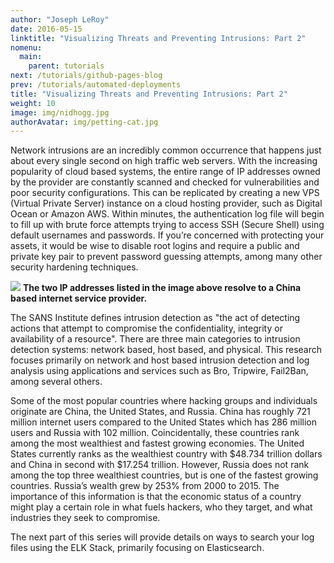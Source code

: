 ```yaml
---
author: "Joseph LeRoy"
date: 2016-05-15
linktitle: "Visualizing Threats and Preventing Intrusions: Part 2"
nomenu:
  main:
    parent: tutorials
next: /tutorials/github-pages-blog
prev: /tutorials/automated-deployments
title: "Visualizing Threats and Preventing Intrusions: Part 2"
weight: 10
image: img/nidhogg.jpg
authorAvatar: img/petting-cat.jpg
---
```


Network intrusions are an incredibly common occurrence that happens just about every single second on high traffic web servers. With the increasing popularity of cloud based systems, the entire range of IP addresses owned by the provider are constantly scanned and checked for vulnerabilities and poor security configurations. This can be replicated by creating a new VPS (Virtual Private Server) instance on a cloud hosting provider, such as Digital Ocean or Amazon AWS. Within minutes, the authentication log file will begin to fill up with brute force attempts trying to access SSH (Secure Shell) using default usernames and passwords. If you’re concerned with protecting your assets, it would be wise to disable root logins and require a public and private key pair to prevent password guessing attempts, among many other security hardening techniques.

![](https://storage.googleapis.com/josephbleroy-images/images/2016/05/auth.png)
**The two IP addresses listed in the image above resolve to a China based internet      service provider.**


The SANS Institute defines intrusion detection as "the act of detecting actions that attempt to compromise the confidentiality, integrity or availability of a resource". There are three main categories to intrusion detection systems: network based, host based, and physical. This research focuses primarily on network and host based intrusion detection and log analysis using applications and services such as Bro, Tripwire, Fail2Ban, among several others.   

Some of the most popular countries where hacking groups and individuals originate are China, the United States, and Russia. China has roughly 721 million internet users compared to the United States which has 286 million users and Russia with 102 million. Coincidentally, these countries rank among the most wealthiest and fastest growing economies. The United States currently ranks as the wealthiest country with $48.734 trillion dollars and China in second with $17.254 trillion. However, Russia does not rank among the top three wealthiest countries, but is one of the fastest growing countries. Russia’s wealth grew by 253% from 2000 to 2015. The importance of this information is that the economic status of a country might play a certain role in what fuels hackers, who they target, and what industries they seek to compromise.

The next part of this series will provide details on ways to search your log files using the ELK Stack, primarily focusing on Elasticsearch.